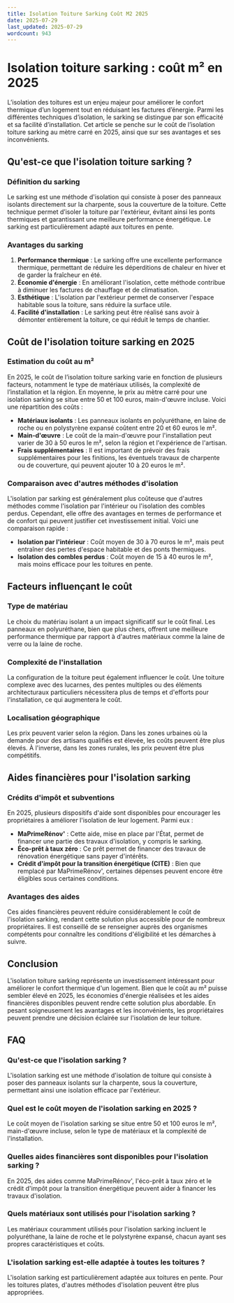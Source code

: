 ```yaml
---
title: Isolation Toiture Sarking Coût M2 2025
date: 2025-07-29
last_updated: 2025-07-29
wordcount: 943
---
```


# Isolation toiture sarking : coût m² en 2025

L’isolation des toitures est un enjeu majeur pour améliorer le confort thermique d’un logement tout en réduisant les factures d’énergie. Parmi les différentes techniques d’isolation, le sarking se distingue par son efficacité et sa facilité d’installation. Cet article se penche sur le coût de l’isolation toiture sarking au mètre carré en 2025, ainsi que sur ses avantages et ses inconvénients.

## Qu'est-ce que l'isolation toiture sarking ?

### Définition du sarking

Le sarking est une méthode d'isolation qui consiste à poser des panneaux isolants directement sur la charpente, sous la couverture de la toiture. Cette technique permet d’isoler la toiture par l'extérieur, évitant ainsi les ponts thermiques et garantissant une meilleure performance énergétique. Le sarking est particulièrement adapté aux toitures en pente.

### Avantages du sarking

1. **Performance thermique** : Le sarking offre une excellente performance thermique, permettant de réduire les déperditions de chaleur en hiver et de garder la fraîcheur en été.
2. **Économie d'énergie** : En améliorant l'isolation, cette méthode contribue à diminuer les factures de chauffage et de climatisation.
3. **Esthétique** : L'isolation par l'extérieur permet de conserver l'espace habitable sous la toiture, sans réduire la surface utile.
4. **Facilité d'installation** : Le sarking peut être réalisé sans avoir à démonter entièrement la toiture, ce qui réduit le temps de chantier.

## Coût de l'isolation toiture sarking en 2025

### Estimation du coût au m²

En 2025, le coût de l’isolation toiture sarking varie en fonction de plusieurs facteurs, notamment le type de matériaux utilisés, la complexité de l’installation et la région. En moyenne, le prix au mètre carré pour une isolation sarking se situe entre 50 et 100 euros, main-d'œuvre incluse. Voici une répartition des coûts :

- **Matériaux isolants** : Les panneaux isolants en polyuréthane, en laine de roche ou en polystyrène expansé coûtent entre 20 et 60 euros le m².
- **Main-d'œuvre** : Le coût de la main-d'œuvre pour l'installation peut varier de 30 à 50 euros le m², selon la région et l'expérience de l'artisan.
- **Frais supplémentaires** : Il est important de prévoir des frais supplémentaires pour les finitions, les éventuels travaux de charpente ou de couverture, qui peuvent ajouter 10 à 20 euros le m².

### Comparaison avec d'autres méthodes d'isolation

L'isolation par sarking est généralement plus coûteuse que d'autres méthodes comme l'isolation par l'intérieur ou l'isolation des combles perdus. Cependant, elle offre des avantages en termes de performance et de confort qui peuvent justifier cet investissement initial. Voici une comparaison rapide :

- **Isolation par l'intérieur** : Coût moyen de 30 à 70 euros le m², mais peut entraîner des pertes d'espace habitable et des ponts thermiques.
- **Isolation des combles perdus** : Coût moyen de 15 à 40 euros le m², mais moins efficace pour les toitures en pente.

## Facteurs influençant le coût

### Type de matériau

Le choix du matériau isolant a un impact significatif sur le coût final. Les panneaux en polyuréthane, bien que plus chers, offrent une meilleure performance thermique par rapport à d'autres matériaux comme la laine de verre ou la laine de roche.

### Complexité de l'installation

La configuration de la toiture peut également influencer le coût. Une toiture complexe avec des lucarnes, des pentes multiples ou des éléments architecturaux particuliers nécessitera plus de temps et d'efforts pour l'installation, ce qui augmentera le coût.

### Localisation géographique

Les prix peuvent varier selon la région. Dans les zones urbaines où la demande pour des artisans qualifiés est élevée, les coûts peuvent être plus élevés. À l'inverse, dans les zones rurales, les prix peuvent être plus compétitifs.

## Aides financières pour l'isolation sarking

### Crédits d'impôt et subventions

En 2025, plusieurs dispositifs d'aide sont disponibles pour encourager les propriétaires à améliorer l'isolation de leur logement. Parmi eux :

- **MaPrimeRénov'** : Cette aide, mise en place par l'État, permet de financer une partie des travaux d'isolation, y compris le sarking.
- **Éco-prêt à taux zéro** : Ce prêt permet de financer des travaux de rénovation énergétique sans payer d'intérêts.
- **Crédit d'impôt pour la transition énergétique (CITE)** : Bien que remplacé par MaPrimeRénov', certaines dépenses peuvent encore être éligibles sous certaines conditions.

### Avantages des aides

Ces aides financières peuvent réduire considérablement le coût de l'isolation sarking, rendant cette solution plus accessible pour de nombreux propriétaires. Il est conseillé de se renseigner auprès des organismes compétents pour connaître les conditions d'éligibilité et les démarches à suivre.

## Conclusion

L'isolation toiture sarking représente un investissement intéressant pour améliorer le confort thermique d'un logement. Bien que le coût au m² puisse sembler élevé en 2025, les économies d'énergie réalisées et les aides financières disponibles peuvent rendre cette solution plus abordable. En pesant soigneusement les avantages et les inconvénients, les propriétaires peuvent prendre une décision éclairée sur l'isolation de leur toiture.

## FAQ

### Qu'est-ce que l'isolation sarking ?

L'isolation sarking est une méthode d'isolation de toiture qui consiste à poser des panneaux isolants sur la charpente, sous la couverture, permettant ainsi une isolation efficace par l'extérieur.

### Quel est le coût moyen de l'isolation sarking en 2025 ?

Le coût moyen de l'isolation sarking se situe entre 50 et 100 euros le m², main-d'œuvre incluse, selon le type de matériaux et la complexité de l'installation.

### Quelles aides financières sont disponibles pour l'isolation sarking ?

En 2025, des aides comme MaPrimeRénov', l'éco-prêt à taux zéro et le crédit d'impôt pour la transition énergétique peuvent aider à financer les travaux d'isolation.

### Quels matériaux sont utilisés pour l'isolation sarking ?

Les matériaux couramment utilisés pour l'isolation sarking incluent le polyuréthane, la laine de roche et le polystyrène expansé, chacun ayant ses propres caractéristiques et coûts.

### L'isolation sarking est-elle adaptée à toutes les toitures ?

L'isolation sarking est particulièrement adaptée aux toitures en pente. Pour les toitures plates, d'autres méthodes d'isolation peuvent être plus appropriées.
